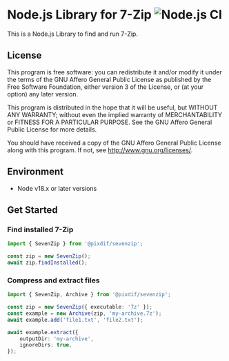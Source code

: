 # Node.js Library for 7-Zip ![Node.js CI](https://github.com/pixdif/sevenzip/workflows/Node.js%20CI/badge.svg)

This is a Node.js Library to find and run 7-Zip.

## License
This program is free software: you can redistribute it and/or modify
it under the terms of the GNU Affero General Public License as
published by the Free Software Foundation, either version 3 of the
License, or (at your option) any later version.

This program is distributed in the hope that it will be useful,
but WITHOUT ANY WARRANTY; without even the implied warranty of
MERCHANTABILITY or FITNESS FOR A PARTICULAR PURPOSE.  See the
GNU Affero General Public License for more details.

You should have received a copy of the GNU Affero General Public License
along with this program. If not, see <http://www.gnu.org/licenses/>.

## Environment
* Node v18.x or later versions

## Get Started

### Find installed 7-Zip
```TypeScript
import { SevenZip } from '@pixdif/sevenzip';

const zip = new SevenZip();
await zip.findInstalled();
```

### Compress and extract files
```TypeScript
import { SevenZip, Archive } from '@pixdif/sevenzip';

const zip = new SevenZip({ executable: '7z' });
const example = new Archive(zip, 'my-archive.7z');
await example.add('file1.txt', 'file2.txt');

await example.extract({
	outputDir: 'my-archive',
	ignoreDirs: true,
});
```
